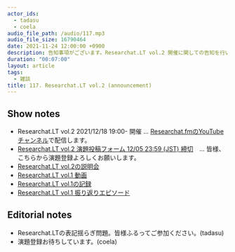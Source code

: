 ```yaml
---
actor_ids:
  - tadasu
  - coela
audio_file_path: /audio/117.mp3
audio_file_size: 16790464
date: 2021-11-24 12:00:00 +0900
description: 告知事項がございます。Researchat.LT vol.2 開催に関しての告知を行いました。
duration: "00:07:00"
layout: article
tags:
  - 雑談
title: 117. Researchat.LT vol.2 (announcement)
---
```


## Show notes
- Researchat.LT vol.2 2021/12/18 19:00- 開催 ... [Researchat.fmのYouTubeチャンネル](https://www.youtube.com/channel/UC2bDx3CfYJwqBKQHF-9j3FA)で配信します。
- [Researchat.LT vol.2  演題投稿フォーム 12/05 23:59 (JST) 締切](https://docs.google.com/forms/d/e/1FAIpQLScyKb5DjZJbDhz-mU76i5JKR12Y3GhMONyhA4cyJuWIaNObLg/viewform)　... 皆様、こちらから演題登録よろしくお願いします。
- [Researchat.LT vol.2の説明会](https://youtu.be/NHZLWYMPOCo)
- [Researchat.LT vol.1 動画](https://youtu.be/kKLt956ieSM)
- [Researchat.LT vol.1の記録](https://researchat.fm/blog/8/)
- [Researchat.LT vol.1 振り返りエピソード](https://researchat.fm/episode/89)

## Editorial notes
- Researchat.LTの表記揺らぎ問題。皆様ふるってご参加ください。(tadasu)
- 演題登録お待ちしています。(coela)
